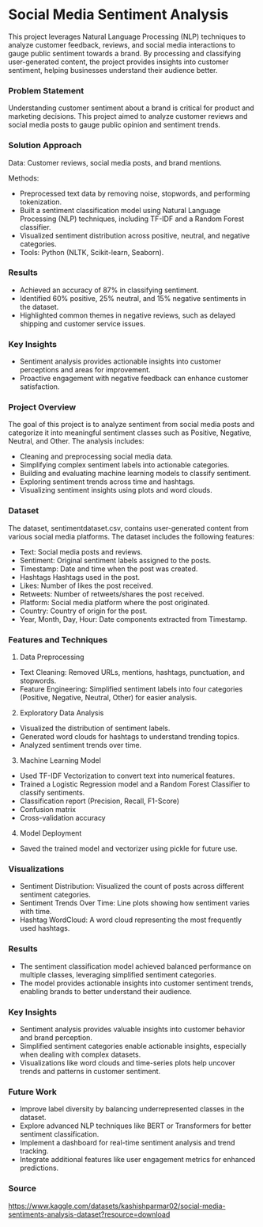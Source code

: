 # Social Media Sentiment Analysis

This project leverages Natural Language Processing (NLP) techniques to analyze customer feedback, reviews, and social media interactions to gauge public sentiment towards a brand. By processing and classifying user-generated content, the project provides insights into customer sentiment, helping businesses understand their audience better.

### Problem Statement

Understanding customer sentiment about a brand is critical for product and marketing decisions. This project aimed to analyze customer reviews and social media posts to gauge public opinion and sentiment trends.

### Solution Approach

Data: Customer reviews, social media posts, and brand mentions.

Methods:

- Preprocessed text data by removing noise, stopwords, and performing tokenization.
- Built a sentiment classification model using Natural Language Processing (NLP) techniques, including TF-IDF and a Random Forest classifier.
- Visualized sentiment distribution across positive, neutral, and negative categories.
- Tools: Python (NLTK, Scikit-learn, Seaborn).

### Results

- Achieved an accuracy of 87% in classifying sentiment.
- Identified 60% positive, 25% neutral, and 15% negative sentiments in the dataset.
- Highlighted common themes in negative reviews, such as delayed shipping and customer service issues.

### Key Insights

- Sentiment analysis provides actionable insights into customer perceptions and areas for improvement.
- Proactive engagement with negative feedback can enhance customer satisfaction.

### Project Overview

The goal of this project is to analyze sentiment from social media posts and categorize it into meaningful sentiment classes such as Positive, Negative, Neutral, and Other. The analysis includes:

- Cleaning and preprocessing social media data.
- Simplifying complex sentiment labels into actionable categories.
- Building and evaluating machine learning models to classify sentiment.
- Exploring sentiment trends across time and hashtags.
- Visualizing sentiment insights using plots and word clouds.

### Dataset

The dataset, sentimentdataset.csv, contains user-generated content from various social media platforms. The dataset includes the following features:

- Text: Social media posts and reviews.
- Sentiment:	Original sentiment labels assigned to the posts.
- Timestamp:	Date and time when the post was created.
- Hashtags	Hashtags used in the post.
- Likes:	Number of likes the post received.
- Retweets:	Number of retweets/shares the post received.
- Platform:	Social media platform where the post originated.
- Country:	Country of origin for the post.
- Year, Month, Day, Hour:	Date components extracted from Timestamp.

### Features and Techniques

1. Data Preprocessing
- Text Cleaning: Removed URLs, mentions, hashtags, punctuation, and stopwords.
- Feature Engineering: Simplified sentiment labels into four categories (Positive, Negative, Neutral, Other) for easier analysis.

2. Exploratory Data Analysis
- Visualized the distribution of sentiment labels.
- Generated word clouds for hashtags to understand trending topics.
- Analyzed sentiment trends over time.

3. Machine Learning Model
- Used TF-IDF Vectorization to convert text into numerical features.
- Trained a Logistic Regression model and a Random Forest Classifier to classify sentiments.
- Classification report (Precision, Recall, F1-Score)
- Confusion matrix
- Cross-validation accuracy

4. Model Deployment
- Saved the trained model and vectorizer using pickle for future use.

### Visualizations
- Sentiment Distribution: Visualized the count of posts across different sentiment categories.
- Sentiment Trends Over Time: Line plots showing how sentiment varies with time.
- Hashtag WordCloud: A word cloud representing the most frequently used hashtags.

### Results

- The sentiment classification model achieved balanced performance on multiple classes, leveraging simplified sentiment categories.
- The model provides actionable insights into customer sentiment trends, enabling brands to better understand their audience.

### Key Insights

- Sentiment analysis provides valuable insights into customer behavior and brand perception.
- Simplified sentiment categories enable actionable insights, especially when dealing with complex datasets.
- Visualizations like word clouds and time-series plots help uncover trends and patterns in customer sentiment.

### Future Work

- Improve label diversity by balancing underrepresented classes in the dataset.
- Explore advanced NLP techniques like BERT or Transformers for better sentiment classification.
- Implement a dashboard for real-time sentiment analysis and trend tracking.
- Integrate additional features like user engagement metrics for enhanced predictions.

### Source

https://www.kaggle.com/datasets/kashishparmar02/social-media-sentiments-analysis-dataset?resource=download
